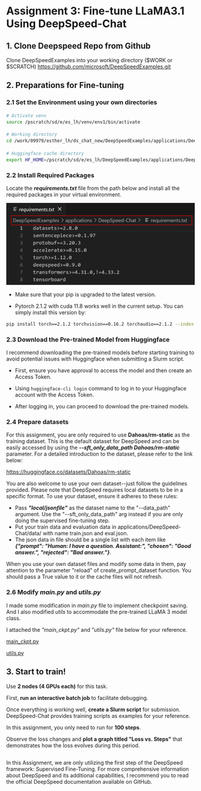 # Assignment 3: Fine-tune LLaMA3.1 Using DeepSpeed-Chat

## 1. Clone Deepspeed Repo from Github

Clone DeepSpeedExamples into your working directory ($WORK or $SCRATCH)
https://github.com/microsoft/DeepSpeedExamples.git

## 2. Preparations for Fine-tuning

### 2.1 Set the Environment using your own directories

```bash
# Activate venv
source /pscratch/sd/e/es_lh/venv/env1/bin/activate

# Working directory
cd /work/09979/esther_lh/ds_chat_new/DeepSpeedExamples/applications/DeepSpeed-Chat/training/step1_supervised_finetuning

# Huggingface cache directory
export HF_HOME=/pscratch/sd/e/es_lh/DeepSpeedExamples/applications/DeepSpeed-Chat/training/cache/huggingface_cache
```

### 2.2 Install Required Packages

Locate the ***requirements.txt*** file from the path below and install all the required packages in your virtual environment.

![alt text](image.png)

* Make sure that your pip is upgraded to the latest version.

* Pytorch 2.1.2 with cuda 11.8 works well in the current setup. You can simply install this version by:

```bash
pip install torch==2.1.2 torchvision==0.16.2 torchaudio==2.1.2 --index-url https://download.pytorch.org/whl/cu118
```

### 2.3 Download the Pre-trained Model from Huggingface

I recommend downloading the pre-trained models before starting training to avoid potential issues with Huggingface when submitting a Slurm script.

* First, ensure you have approval to access the model and then create an Access Token.

* Using `huggingface-cli login` command to log in to your Huggingface account with the Access Token.

* After logging in, you can proceed to download the pre-trained models.

### 2.4 Prepare datasets

For this assignment, you are only required to use **Dahoas/rm-static** as the training dataset. This is the default dataset for DeepSpeed and can be easily accessed by using the ***--sft_only_data_path Dahoas/rm-static*** parameter. For a detailed introduction to the dataset, please refer to the link below:

https://huggingface.co/datasets/Dahoas/rm-static

You are also welcome to use your own dataset--just follow the guidelines provided. Please note that DeepSpeed requires local datasets to be in a specific format. To use your dataset, ensure it adheres to these rules:

* Pass ***"local/jsonfile"*** as the dataset name to the "--data_path" argument. Use the "--sft_only_data_path" arg instead if you are only doing the supervised fine-tuning step.
* Put your train data and evaluation data in applications/DeepSpeed-Chat/data/ with name train.json and eval.json.
* The json data in file should be a single list with each item like ***{"prompt": "Human: I have a question. Assistant:", "chosen": "Good answer.", "rejected": "Bad answer."}***.

When you use your own dataset files and modify some data in them, pay attention to the parameter "reload" of create_prompt_dataset function. You should pass a True value to it or the cache files will not refresh.

### 2.6 Modify *main.py* and *utils.py*

I made some modification in *main.py* file to implement checkpoint saving. And I also modified *utils* to accommodate the pre-trained LLaMA 3 model class. 

I attached the *"main_ckpt.py"* and *"utils.py"* file below for your reference.

[main_ckpt.py](main_ckpt.py)

[utils.py](utils.py)

## 3. Start to train!

Use **2 nodes (4 GPUs each)** for this task.

First, **run an interactive batch job** to facilitate debugging.

Once everything is working well, **create a Slurm script** for submission. DeepSpeed-Chat provides training scripts as examples for your reference. 

In this assignment, you only need to run for **100 steps**.

Observe the loss changes and **plot a graph titled "Loss vs. Steps"** that demonstrates how the loss evolves during this period.

##

In this Assignment, we are only utilizing the first step of the DeepSpeed framework: Supervised Fine-Tuning. For more comprehensive information about DeepSpeed and its additional capabilities, I recommend you to read the official DeepSpeed documentation available on GitHub.

